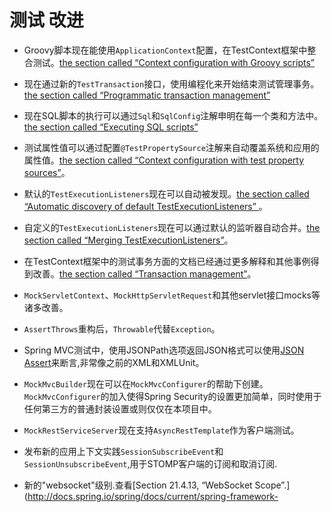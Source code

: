 测试 改进
========

* Groovy脚本现在能使用`ApplicationContext`配置，在TestContext框架中整合测试。[the section called “Context configuration with Groovy scripts”](http://docs.spring.io/spring/docs/current/spring-framework-reference/htmlsingle/#testcontext-ctx-management-groovy)
* 现在通过新的`TestTransaction`接口，使用编程化来开始结束测试管理事务。[the section called “Programmatic transaction management”](http://docs.spring.io/spring/docs/current/spring-framework-reference/htmlsingle/#testcontext-tx-programmatic-tx-mgt)
* 现在SQL脚本的执行可以通过`Sql`和`SqlConfig`注解申明在每一个类和方法中。[the section called “Executing SQL scripts”](http://docs.spring.io/spring/docs/current/spring-framework-reference/htmlsingle/#testcontext-executing-sql)
* 测试属性值可以通过配置`@TestPropertySource`注解来自动覆盖系统和应用的属性值。[the section called “Context configuration with test property sources”](http://docs.spring.io/spring/docs/current/spring-framework-reference/htmlsingle/#testcontext-ctx-management-property-sources)。
* 默认的`TestExecutionListeners`现在可以自动被发现。[the section called “Automatic discovery of default TestExecutionListeners” ](http://docs.spring.io/spring/docs/current/spring-framework-reference/htmlsingle/#testcontext-tel-config-automatic-discovery)。
* 自定义的`TestExecutionListeners`现在可以通过默认的监听器自动合并。[the section called “Merging TestExecutionListeners”](http://docs.spring.io/spring/docs/current/spring-framework-reference/htmlsingle/#testcontext-tel-config-merging)。 
* 在TestContext框架中的测试事务方面的文档已经通过更多解释和其他事例得到改善。[the section called “Transaction management”](http://docs.spring.io/spring/docs/current/spring-framework-reference/htmlsingle/#testcontext-tx)。 
* `MockServletContext`、`MockHttpServletRequest`和其他servlet接口mocks等诸多改善。
* `AssertThrows`重构后，`Throwable`代替`Exception`。
* Spring MVC测试中，使用JSONPath选项返回JSON格式可以使用[JSON Assert](https://github.com/skyscreamer/JSONassert)来断言,非常像之前的XML和XMLUnit。
* `MockMvcBuilder`现在可以在`MockMvcConfigurer`的帮助下创建。`MockMvcConfigurer`的加入使得Spring Security的设置更加简单，同时使用于任何第三方的普通封装设置或则仅仅在本项目中。
* `MockRestServiceServer`现在支持`AsyncRestTemplate`作为客户端测试。



* 发布新的应用上下文实践`SessionSubscribeEvent`和
`SessionUnsubscribeEvent`,用于STOMP客户端的订阅和取消订阅.
* 新的"websocket"级别.查看[Section 21.4.13, “WebSocket Scope”.](http://docs.spring.io/spring/docs/current/spring-framework-
